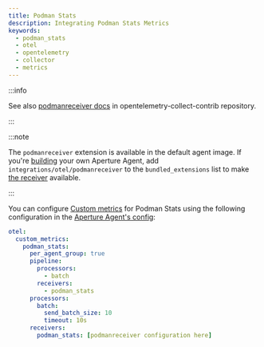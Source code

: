 ```yaml
---
title: Podman Stats
description: Integrating Podman Stats Metrics
keywords:
  - podman_stats
  - otel
  - opentelemetry
  - collector
  - metrics
---
```


:::info

See also [podmanreceiver docs][receiver] in opentelemetry-collect-contrib
repository.

:::

:::note

The `podmanreceiver` extension is available in the default agent image. If
you're [building][build] your own Aperture Agent, add
`integrations/otel/podmanreceiver` to the `bundled_extensions` list to make [the
receiver][receiver] available.

:::

You can configure [Custom metrics][custom-metrics] for Podman Stats using the
following configuration in the [Aperture Agent's config][agent-config]:

```yaml
otel:
  custom_metrics:
    podman_stats:
      per_agent_group: true
      pipeline:
        processors:
          - batch
        receivers:
          - podman_stats
      processors:
        batch:
          send_batch_size: 10
          timeout: 10s
      receivers:
        podman_stats: [podmanreceiver configuration here]
```

[build]: /reference/aperturectl/build/agent/agent.md
[receiver]:
  https://github.com/open-telemetry/opentelemetry-collector-contrib/tree/main/receiver/podmanreceiver
[custom-metrics]: /reference/configuration/agent.md#custom-metrics-config
[agent-config]: /reference/configuration/agent.md#agent-o-t-e-l-config
